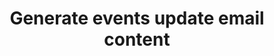 ---
layout: tools/new-notify--events
title: "Generate events update email content"
excerpt: "Select events to populate a GOV.UK Notify template."
permalink: /tools/new/notify/events
redirect_from:
- /new-notify-events
---